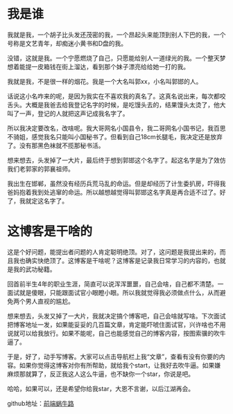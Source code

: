 # 我是谁

我就是我，一个胡子比头发还茂密的我，一个昂起头来能顶到别人下巴的我，一个号称是文艺青年，却痴迷小黄书和D盘的我。

没错，这就是我。一个宁愿燃烧了自己，只愿能给别人一道绿光的我。一个整天梦想着能提一皮箱钱在街上溜达，看到那个妹子漂亮给给她一打的我。

我就是我，不是很一样的烟花。我是一个大名叫郭xx，小名叫郭邯的人。

话说这小名咋来的呢，是因为我实在不喜欢我的真名了。这真名说出来，每次都咬舌头。大概是我爸去给我登记名字的时候，是吃馒头去的，结果馒头太烫了，他大叫了一声，登记的人就把这声记成我名字了。

所以我决定要改名，改啥呢。我大哥网名小国县令，我二哥网名小国书记，我百思不骑姐，感觉我名只能叫小国秘书了。但看到自己18cm长腿毛，我决定还是放弃了。没有那黑色袜就不揽那秘书活。

想来想去，头发掉了一大片，最后终于想到郭邯这个名字了。起这名字是为了效仿我们老郭家的郭襄祖师。

我出生在邯郸，虽然没有经历兵荒马乱的命运。但是却经历了计生委扒房，吓得我爸妈抱着我到处逃窜的命运。所以越想越觉得叫郭邯这名字真是再合适不过了。好了，我就定这名字了。

# 这博客是干啥的



这是个好问题，能提出者问题的人肯定聪明绝顶。对了，这问题是我提出来的，而且我也确实快绝顶了。这博客是干啥呢？这博客是记录我日常学习的内容的，也就是我的武功秘籍。

回首前半生4年的职业生涯，简直可以说浑浑噩噩，自己会啥，自己都不清楚。一面试就是傻眼，只能跟面试官小眼瞪小眼。所以我就觉得我必须做点什么，从而避免两个男人直视的尴尬。

想来想去，头发又掉了一大片，我就决定搞个博客吧，自己会啥就写啥。下次面试把博客地址一发，如果能妥妥的几百篇文章，肯定能吓唬住面试官，兴许啥也不用说就可以给我放行。如果不能呢，自己也能感觉自己的博客内容，按图索骥的吹牛逼了。

于是，好了，动手写博客。大家可以点击导航栏上我“文章”，查看有没有你要的内容。如果你觉得这博客对你有所帮助，就给我个start，让我好去吹牛逼。如果嫌麻烦那就算了，反正我这人这么牛逼，也不缺你一个star，你说是吧。

哈哈，如果可以，还是希望你给我star，大恩不言谢，以后江湖再会。

github地址：[前端蜗牛路](https://github.com/ggwork/ggwork.github.io)